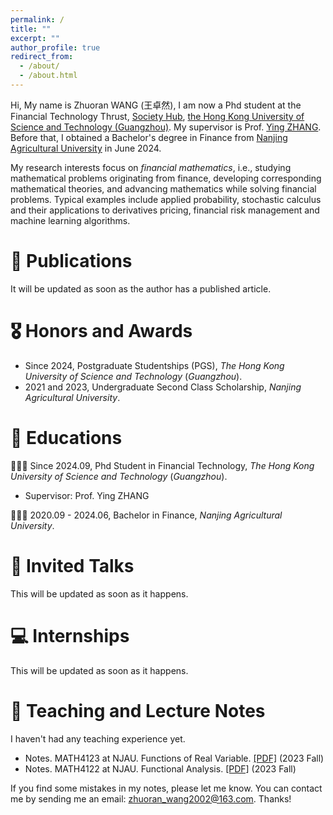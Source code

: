 ```yaml
---
permalink: /
title: ""
excerpt: ""
author_profile: true
redirect_from: 
  - /about/
  - /about.html
---
```


Hi, My name is Zhuoran WANG (王卓然), I am now a Phd student at the Financial Technology Thrust, [Society Hub](https://soch.hkust-gz.edu.cn/), [the Hong Kong University of Science and Technology (Guangzhou)](https://www.hkust-gz.edu.cn/). My supervisor is Prof. [Ying ZHANG](https://sites.google.com/view/ying-zhang/home?authuser=0). Before that, I obtained a Bachelor's degree in Finance from [Nanjing Agricultural University](https://www.njau.edu.cn/) in June 2024.

My research interests focus on *financial mathematics*, i.e., studying mathematical problems originating from finance, developing corresponding mathematical theories, and advancing mathematics while solving financial problems. Typical examples include applied probability, stochastic calculus and their applications to derivatives pricing, financial risk management and machine learning algorithms.

# 📝 Publications 
It will be updated as soon as the author has a published article.

# 🎖 Honors and Awards
- Since 2024, Postgraduate Studentships (PGS), *The Hong Kong University of Science and Technology* (*Guangzhou*).
- 2021 and 2023, Undergraduate Second Class Scholarship, *Nanjing Agricultural University*.

# 📖 Educations
👨🏻‍🎓 Since 2024.09, Phd Student in Financial Technology, *The Hong Kong University of Science and Technology* (*Guangzhou*).
+ Supervisor: Prof. Ying ZHANG

👨🏻‍🎓 2020.09 - 2024.06, Bachelor in Finance, *Nanjing Agricultural University*. 

# 💬 Invited Talks
This will be updated as soon as it happens.

# 💻 Internships
This will be updated as soon as it happens.

# 📘 Teaching and Lecture Notes
I haven't had any teaching experience yet.
+ Notes. MATH4123 at NJAU. Functions of Real Variable. [[PDF]](../Lecture/reala.pdf) (2023 Fall)
+ Notes. MATH4122 at NJAU. Functional Analysis. [[PDF]](../Lecture/fun.pdf) (2023 Fall)

If you find some mistakes in my notes, please let me know. You can contact me by sending me an email: zhuoran_wang2002@163.com. Thanks!
